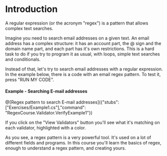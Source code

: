 # Introduction
A regular expression (or the acronym "regex") is a pattern that allows complex text searches. 

Imagine you need to search email addresses on a given text. An email address has a complex structure: it has an account part, the @ sign and the domain name part, and each part has it's own restrictions. This is a hard task to do if you try to program it as usual, with loops, simple text searches and conditionals.

Instead of that, let's try to search email addresses with a regular expression. 
In the example below, there is a code with an email regex pattern. To test it, press "RUN MY CODE".

#### Example - Searching E-mail addresses
@[Regex pattern to search E-mail addresses]({"stubs": ["Exercises/Example1.cs"],"command": "RegexCourse.Validator.VerifyExample1"})

If you click on the "View Validators" button you'll see what it's matching on each validator, highlighted with a color.

As you see, a regex pattern is a very powerful tool. It's used on a lot of different fields and programs.
In this course you'll learn the basics of regex, enough to understand a regex pattern, and creating yours.